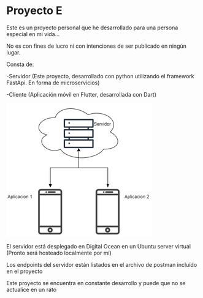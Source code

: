 # Proyecto E

Este es un proyecto personal que he desarrollado para una persona especial en mi vida… 

No es con fines de lucro ni con intenciones de ser publicado en ningún lugar.

Consta de:

-Servidor (Este proyecto, desarrollado con python utilizando el framework FastApi. En forma de microservicios)

-Cliente (Aplicación móvil en Flutter, desarrollada con Dart)

![alt_text](images/DiagramaProyectoE.png "image_tooltip")


El servidor está desplegado en Digital Ocean en un Ubuntu server virtual (Pronto será hosteado localmente por mí)

Los endpoints del servidor están listados en el archivo de postman incluído en el proyecto

Este proyecto se encuentra en constante desarrollo y puede que no se actualice en un rato
